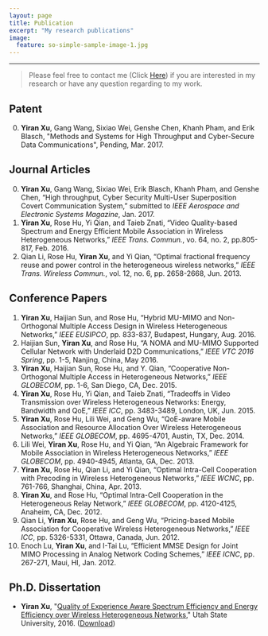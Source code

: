 ```yaml
---
layout: page
title: Publication
excerpt: "My research publications"
image:
  feature: so-simple-sample-image-1.jpg
---
```


---

> Please feel free to contact me (Click [Here](mailto:aaronxu17@gmail.com)) if you are interested in my research or have any question regarding to my work.

## Patent
0. **Yiran Xu**, Gang Wang, Sixiao Wei, Genshe Chen, Khanh Pham, and Erik Blasch, "Methods and Systems for High Throughput and Cyber-Secure Data Communications", Pending, Mar. 2017.

## Journal Articles
0. **Yiran Xu**, Gang Wang, Sixiao Wei, Erik Blasch, Khanh Pham, and Genshe Chen, “High throughput, Cyber Security Multi-User Superposition Covert Communication System,” submitted to *IEEE Aerospace and Electronic Systems Magazine*, Jan. 2017.
0. **Yiran Xu**, Rose Hu, Yi Qian, and Taieb Znati, “Video Quality-based Spectrum and Energy Efficient Mobile Association in Wireless Heterogeneous Networks,” *IEEE Trans. Commun.*, vo. 64, no. 2, pp.805-817, Feb. 2016.
0. Qian Li, Rose Hu, **Yiran Xu**, and Yi Qian, “Optimal fractional frequency reuse and power control in the heterogeneous wireless networks,” *IEEE Trans. Wireless Commun.*, vol. 12, no. 6, pp. 2658-2668, Jun. 2013.

## Conference Papers
1. **Yiran Xu**, Haijian Sun, and Rose Hu, “Hybrid MU-MIMO and Non-Orthogonal Multiple Access Design in Wireless Heterogeneous Networks,” *IEEE EUSIPCO*, pp. 833-837, Budapest, Hungary, Aug. 2016.  
1. Haijian Sun, **Yiran Xu**, and Rose Hu, “A NOMA and MU-MIMO Supported Cellular Network with Underlaid D2D Communications,” *IEEE VTC 2016 Spring*, pp. 1-5, Nanjing, China, May 2016. 
1. **Yiran Xu**, Haijian Sun, Rose Hu, and Y. Qian, “Cooperative Non-Orthogonal Multiple Access in Heterogeneous Networks,” *IEEE GLOBECOM*, pp. 1-6, San Diego, CA, Dec. 2015.
1. **Yiran Xu**, Rose Hu, Yi Qian, and Taieb Znati, “Tradeoffs in Video Transmission over Wireless Heterogeneous Networks: Energy, Bandwidth and QoE,” *IEEE ICC*, pp. 3483-3489, London, UK, Jun. 2015.
1. **Yiran Xu**, Rose Hu, Lili Wei, and Geng Wu, “QoE-aware Mobile Association and Resource Allocation Over Wireless Heterogeneous Networks,” *IEEE GLOBECOM*, pp. 4695-4701, Austin, TX, Dec. 2014.
1. Lili Wei, **Yiran Xu**, Rose Hu, and Yi Qian, “An Algebraic Framework for Mobile Association in Wireless Heterogeneous Networks,” *IEEE GLOBECOM*, pp. 4940-4945, Atlanta, GA, Dec. 2013.
1. **Yiran Xu**, Rose Hu, Qian Li, and Yi Qian, “Optimal Intra-Cell Cooperation with Precoding in Wireless Heterogeneous Networks,” *IEEE WCNC*, pp. 761-766, Shanghai, China, Apr. 2013.
1. **Yiran Xu**, and Rose Hu, “Optimal Intra-Cell Cooperation in the Heterogeneous Relay Network,” *IEEE GLOBECOM*, pp. 4120-4125, Anaheim, CA, Dec. 2012.
1. Qian Li, **Yiran Xu**, Rose Hu, and Geng Wu, “Pricing-based Mobile Association for Cooperative Wireless Heterogeneous Networks,” *IEEE ICC*, pp. 5326-5331, Ottawa, Canada, Jun. 2012.
1. Enoch Lu, **Yiran Xu**, and I-Tai Lu, “Efficient MMSE Design for Joint MIMO Processing in Analog Network Coding Schemes,” *IEEE ICNC*, pp. 267-271, Maui, HI, Jan. 2012.

## Ph.D. Dissertation
* **Yiran Xu**, "[Quality of Experience Aware Spectrum Efficiency and Energy Efficiency over Wireless Heterogeneous Networks](http://digitalcommons.usu.edu/etd/4664/)," Utah State University, 2016. ([Download](http://digitalcommons.usu.edu/cgi/viewcontent.cgi?article=5696&context=etd))

